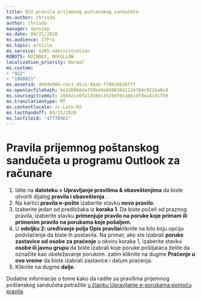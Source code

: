 ```yaml
---
title: 922 pravila prijemnog poštanskog sandučeta
ms.author: chrisda
author: chrisda
manager: dansimp
ms.date: 04/21/2020
ms.audience: ITPro
ms.topic: article
ms.service: o365-administration
ROBOTS: NOINDEX, NOFOLLOW
localization_priority: Normal
ms.custom:
- "922"
- "1800021"
ms.assetid: 469de984-cec1-45ca-94ab-f70bc6b28fff
ms.openlocfilehash: be3200b8da759be9e688030d1134784c9216a0cd
ms.sourcegitcommit: c6692ce0fa1358ec3529e59ca0ecdfdea4cdc759
ms.translationtype: MT
ms.contentlocale: sr-Latn-RS
ms.lasthandoff: 09/15/2020
ms.locfileid: "47778561"
---
```

# <a name="inbox-rules-in-outlook-desktop"></a>Pravila prijemnog poštanskog sandučeta u programu Outlook za računare

1. Idite na **datoteku > Upravljanje pravilima & obaveštenjima** da biste otvorili dijalog **pravila i obaveštenja** .
2. Na kartici **pravila e-pošte** izaberite stavku **novo pravilo**.
3. Izaberite jedan od predložaka iz **koraka 1**. Da biste počeli od praznog pravila, izaberite stavku **primenjuje pravilo na poruke koje primam ili primenim pravilo na porukama koje pošaljem**.
4. U **odeljku 2: uređivanje polja Opis pravila**kliknite na bilo koju opciju podvlačenje da biste ih postavila. Na primer, ako ste izabrali **poruke zastavice od osobe za praćenje** u okviru koraka 1, izaberite stavku **osobe ili javnu grupu** da biste izabrali koje poruke pošiljalaca želite da označite kao obeležavanje porukom. zatim kliknite na dugme **Praćenje u ovo vreme** da biste izabrali zastavice i datum praćenja.
5. Kliknite na dugme **dalje**.

Dodatne informacije o tome kako da radite sa pravilima prijemnog poštanskog sandučeta potražite [u članku Upravljanje e-porukama pomoću pravila](https://support.office.com/article/manage-email-messages-by-using-rules-c24f5dea-9465-4df4-ad17-a50704d66c59).
